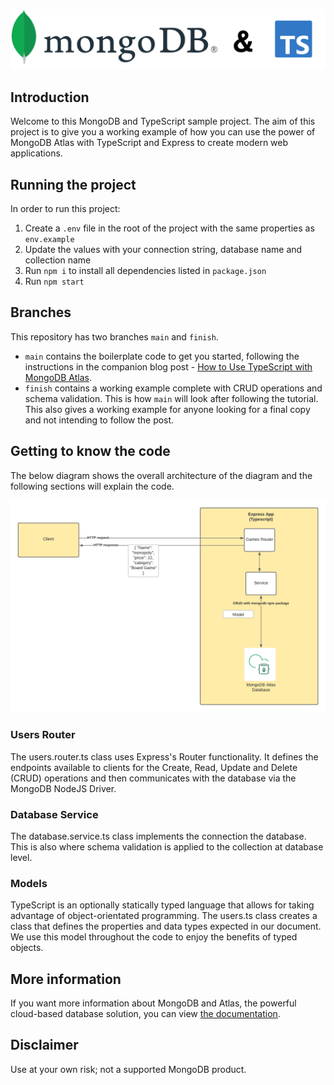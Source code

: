 ![MongoDB and TypeScript logo banner](./images/banner.png)

## Introduction

Welcome to this MongoDB and TypeScript sample project.
The aim of this project is to give you a working example of how you can use the power of MongoDB Atlas with TypeScript and Express to create modern web applications.

## Running the project

In order to run this project:

1. Create a `.env` file in the root of the project with the same properties as `env.example`
2. Update the values with your connection string, database name and collection name
3. Run `npm i` to install all dependencies listed in `package.json`
3. Run `npm start`

## Branches

This repository has two branches `main` and `finish`.

- `main` contains the boilerplate code to get you started, following the instructions in the companion blog post - [How to Use TypeScript with MongoDB Atlas](https://www.mongodb.com/compatibility/using-typescript-with-mongodb-tutorial).
- `finish` contains a working example complete with CRUD operations and schema validation. This is how `main` will look after following the tutorial. This also gives a working example for anyone looking for a final copy and not intending to follow the post.

## Getting to know the code

The below diagram shows the overall architecture of the diagram and the following sections will explain the code.

![Architecture diagram of the application](./images/diagram.png)

### Users Router

The users.router.ts class uses Express's Router functionality. It defines the endpoints available to clients for the Create, Read, Update and Delete (CRUD) operations and then communicates with the database via the MongoDB NodeJS Driver.

### Database Service

The database.service.ts class implements the connection the database. This is also where schema validation is applied to the collection at database level.

### Models

TypeScript is an optionally statically typed language that allows for taking advantage of object-orientated programming. The users.ts class creates a class that defines the properties and data types expected in our document. We use this model throughout the code to enjoy the benefits of typed objects.

## More information

If you want more information about MongoDB and Atlas, the powerful cloud-based database solution, you can view [the documentation](https://docs.atlas.mongodb.com/).

## Disclaimer

Use at your own risk; not a supported MongoDB product.
